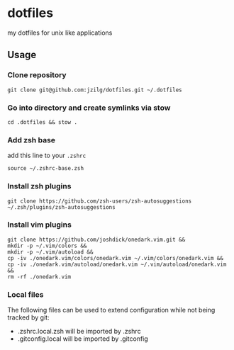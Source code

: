 # dotfiles
my dotfiles for unix like applications

##  Usage

### Clone repository

```shell
git clone git@github.com:jzilg/dotfiles.git ~/.dotfiles
```

### Go into directory and create symlinks via stow

```shell
cd .dotfiles && stow .
```

### Add zsh base

add this line to your `.zshrc`

```shell
source ~/.zshrc-base.zsh
```

### Install zsh plugins

```shell
git clone https://github.com/zsh-users/zsh-autosuggestions ~/.zsh/plugins/zsh-autosuggestions
```

### Install vim plugins

```shell
git clone https://github.com/joshdick/onedark.vim.git &&
mkdir -p ~/.vim/colors &&
mkdir -p ~/.vim/autoload &&
cp -iv ./onedark.vim/colors/onedark.vim ~/.vim/colors/onedark.vim &&
cp -iv ./onedark.vim/autoload/onedark.vim ~/.vim/autoload/onedark.vim &&
rm -rf ./onedark.vim
```

### Local files

The following files can be used to extend configuration while not being tracked by git:

- .zshrc.local.zsh will be imported by .zshrc
- .gitconfig.local will be imported by .gitconfig
